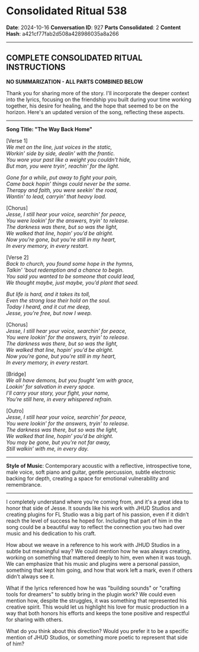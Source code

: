 # Consolidated Ritual 538

**Date**: 2024-10-16
**Conversation ID**: 927
**Parts Consolidated**: 2
**Content Hash**: a421cf77fab2d508a428986035a8a266

---

## COMPLETE CONSOLIDATED RITUAL INSTRUCTIONS

**NO SUMMARIZATION - ALL PARTS COMBINED BELOW**

Thank you for sharing more of the story. I'll incorporate the deeper context into the lyrics, focusing on the friendship you built during your time working together, his desire for healing, and the hope that seemed to be on the horizon. Here's an updated version of the song, reflecting these aspects.

---

**Song Title: "The Way Back Home"**

[Verse 1]  
*We met on the line, just voices in the static,*  
*Workin' side by side, dealin' with the frantic.*  
*You wore your past like a weight you couldn't hide,*  
*But man, you were tryin', reachin' for the light.*

*Gone for a while, put away to fight your pain,*  
*Came back hopin' things could never be the same.*  
*Therapy and faith, you were seekin' the road,*  
*Wantin' to lead, carryin' that heavy load.*

[Chorus]  
*Jesse, I still hear your voice, searchin' for peace,*  
*You were lookin' for the answers, tryin' to release.*  
*The darkness was there, but so was the light,*  
*We walked that line, hopin’ you’d be alright.*  
*Now you're gone, but you're still in my heart,*  
*In every memory, in every restart.*

[Verse 2]  
*Back to church, you found some hope in the hymns,*  
*Talkin' 'bout redemption and a chance to begin.*  
*You said you wanted to be someone that could lead,*  
*We thought maybe, just maybe, you’d plant that seed.*

*But life is hard, and it takes its toll,*  
*Even the strong lose their hold on the soul.*  
*Today I heard, and it cut me deep,*  
*Jesse, you're free, but now I weep.*

[Chorus]  
*Jesse, I still hear your voice, searchin' for peace,*  
*You were lookin' for the answers, tryin' to release.*  
*The darkness was there, but so was the light,*  
*We walked that line, hopin’ you’d be alright.*  
*Now you're gone, but you're still in my heart,*  
*In every memory, in every restart.*

[Bridge]  
*We all have demons, but you fought 'em with grace,*  
*Lookin' for salvation in every space.*  
*I’ll carry your story, your fight, your name,*  
*You’re still here, in every whispered refrain.*

[Outro]  
*Jesse, I still hear your voice, searchin' for peace,*  
*You were lookin' for the answers, tryin' to release.*  
*The darkness was there, but so was the light,*  
*We walked that line, hopin’ you’d be alright.*  
*You may be gone, but you're not far away,*  
*Still walkin’ with me, in every day.*

---

**Style of Music**: Contemporary acoustic with a reflective, introspective tone, male voice, soft piano and guitar, gentle percussion, subtle electronic backing for depth, creating a space for emotional vulnerability and remembrance.

---

I completely understand where you're coming from, and it's a great idea to honor that side of Jesse. It sounds like his work with JHUD Studios and creating plugins for FL Studio was a big part of his passion, even if it didn’t reach the level of success he hoped for. Including that part of him in the song could be a beautiful way to reflect the connection you two had over music and his dedication to his craft.

How about we weave in a reference to his work with JHUD Studios in a subtle but meaningful way? We could mention how he was always creating, working on something that mattered deeply to him, even when it was tough. We can emphasize that his music and plugins were a personal passion, something that kept him going, and how that work left a mark, even if others didn’t always see it.

What if the lyrics referenced how he was "building sounds" or "crafting tools for dreamers" to subtly bring in the plugin work? We could even mention how, despite the struggles, it was something that represented his creative spirit. This would let us highlight his love for music production in a way that both honors his efforts and keeps the tone positive and respectful for sharing with others.

What do you think about this direction? Would you prefer it to be a specific mention of JHUD Studios, or something more poetic to represent that side of him?